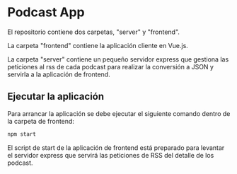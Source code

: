 # Podcast App

El repositorio contiene dos carpetas, "server" y "frontend".

La carpeta "frontend" contiene la aplicación cliente en Vue.js.

La carpeta "server" contiene un pequeño servidor express que gestiona las peticiones al rss de cada podcast para realizar la conversión a JSON y servirla a la aplicación de frontend.

## Ejecutar la aplicación

Para arrancar la aplicación se debe ejecutar el siguiente comando dentro de la carpeta de frontend:

```bash
npm start
```

El script de start de la aplicación de frontend está preparado para levantar el servidor express que servirá las peticiones de RSS del detalle de los podcast.
